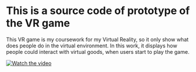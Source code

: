 # This is a source code of prototype of the VR game


This VR game is my coursework for my Virtual Reality, so it only show what does people do in the virtual environment. In this work, it displays how people could interact with virtual goods, when users start to play the game.  


[![Watch the video](https://i.imgur.com/vKb2F1B.png)](https://youtu.be/vt5fpE0bzSY)
